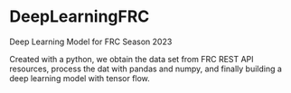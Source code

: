 # DeepLearningFRC
Deep Learning Model for FRC Season 2023

Created with a python, we obtain the data set from FRC REST API resources, process the dat with pandas and numpy, and finally building a deep learning model with tensor flow.
